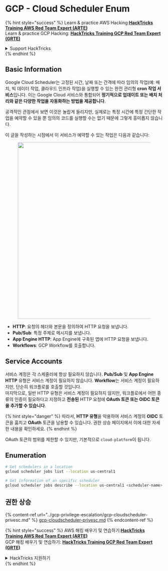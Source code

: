 # GCP - Cloud Scheduler Enum

{% hint style="success" %}
Learn & practice AWS Hacking:<img src="../../../.gitbook/assets/image.png" alt="" data-size="line">[**HackTricks Training AWS Red Team Expert (ARTE)**](https://training.hacktricks.xyz/courses/arte)<img src="../../../.gitbook/assets/image.png" alt="" data-size="line">\
Learn & practice GCP Hacking: <img src="../../../.gitbook/assets/image (2).png" alt="" data-size="line">[**HackTricks Training GCP Red Team Expert (GRTE)**<img src="../../../.gitbook/assets/image (2).png" alt="" data-size="line">](https://training.hacktricks.xyz/courses/grte)

<details>

<summary>Support HackTricks</summary>

* Check the [**subscription plans**](https://github.com/sponsors/carlospolop)!
* **Join the** 💬 [**Discord group**](https://discord.gg/hRep4RUj7f) or the [**telegram group**](https://t.me/peass) or **follow** us on **Twitter** 🐦 [**@hacktricks\_live**](https://twitter.com/hacktricks\_live)**.**
* **Share hacking tricks by submitting PRs to the** [**HackTricks**](https://github.com/carlospolop/hacktricks) and [**HackTricks Cloud**](https://github.com/carlospolop/hacktricks-cloud) github repos.

</details>
{% endhint %}

## Basic Information

Google Cloud Scheduler는 고정된 시간, 날짜 또는 간격에 따라 임의의 작업(예: 배치, 빅 데이터 작업, 클라우드 인프라 작업)을 실행할 수 있는 완전 관리형 **cron 작업 서비스**입니다. 이는 Google Cloud 서비스와 통합되어 **정기적으로 업데이트 또는 배치 처리와 같은 다양한 작업을 자동화하는 방법을 제공합니다**.

공격적인 관점에서 보면 이것은 놀랍게 들리지만, 실제로는 특정 시간에 특정 간단한 작업을 예약할 수 있을 뿐 임의의 코드를 실행할 수는 없기 때문에 그렇게 흥미롭지 않습니다.

이 글을 작성하는 시점에서 이 서비스가 예약할 수 있는 작업은 다음과 같습니다:

<figure><img src="../../../.gitbook/assets/image (347).png" alt="" width="563"><figcaption></figcaption></figure>

* **HTTP**: 요청의 헤더와 본문을 정의하여 HTTP 요청을 보냅니다.
* **Pub/Sub**: 특정 주제로 메시지를 보냅니다.
* **App Engine HTTP**: App Engine에 구축된 앱에 HTTP 요청을 보냅니다.
* **Workflows**: GCP Workflow를 호출합니다.

## Service Accounts

서비스 계정은 각 스케줄러에 항상 필요하지 않습니다. **Pub/Sub** 및 **App Engine HTTP** 유형은 서비스 계정이 필요하지 않습니다. **Workflow**는 서비스 계정이 필요하지만, 단순히 워크플로를 호출할 것입니다.\
마지막으로, 일반 HTTP 유형은 서비스 계정이 필요하지 않지만, 워크플로에서 어떤 종류의 인증이 필요하다고 지정하고 **전송된** HTTP 요청에 **OAuth 토큰 또는 OIDC 토큰을 추가할 수 있습니다**.

{% hint style="danger" %}
따라서, **HTTP 유형**을 악용하여 서비스 계정의 **OIDC** 토큰을 훔치고 **OAuth** 토큰을 남용할 수 있습니다. 권한 상승 페이지에서 이에 대한 자세한 내용을 확인하세요.
{% endhint %}

OAuth 토큰의 범위를 제한할 수 있지만, 기본적으로 `cloud-platform`이 됩니다.

## Enumeration
```bash
# Get schedulers in a location
gcloud scheduler jobs list --location us-central1

# Get information of an specific scheduler
gcloud scheduler jobs describe --location us-central1 <scheduler-name>
```
## 권한 상승

{% content-ref url="../gcp-privilege-escalation/gcp-cloudscheduler-privesc.md" %}
[gcp-cloudscheduler-privesc.md](../gcp-privilege-escalation/gcp-cloudscheduler-privesc.md)
{% endcontent-ref %}

{% hint style="success" %}
AWS 해킹 배우기 및 연습하기:<img src="../../../.gitbook/assets/image.png" alt="" data-size="line">[**HackTricks Training AWS Red Team Expert (ARTE)**](https://training.hacktricks.xyz/courses/arte)<img src="../../../.gitbook/assets/image.png" alt="" data-size="line">\
GCP 해킹 배우기 및 연습하기: <img src="../../../.gitbook/assets/image (2).png" alt="" data-size="line">[**HackTricks Training GCP Red Team Expert (GRTE)**<img src="../../../.gitbook/assets/image (2).png" alt="" data-size="line">](https://training.hacktricks.xyz/courses/grte)

<details>

<summary>HackTricks 지원하기</summary>

* [**구독 계획**](https://github.com/sponsors/carlospolop) 확인하기!
* **💬 [**Discord 그룹**](https://discord.gg/hRep4RUj7f) 또는 [**텔레그램 그룹**](https://t.me/peass)에 참여하거나 **Twitter** 🐦 [**@hacktricks\_live**](https://twitter.com/hacktricks\_live)**를 팔로우하세요.**
* **[**HackTricks**](https://github.com/carlospolop/hacktricks) 및 [**HackTricks Cloud**](https://github.com/carlospolop/hacktricks-cloud) 깃허브 리포지토리에 PR을 제출하여 해킹 팁을 공유하세요.**

</details>
{% endhint %}

